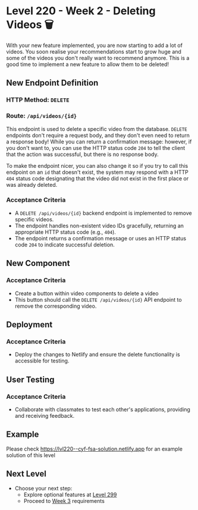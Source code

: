 # Level 220 - Week 2 - Deleting Videos 🗑️

With your new feature implemented, you are now starting to add a lot of videos. You soon realise your recommendations start to grow huge and some of the videos you don't really want to recommend anymore. This is a good time to implement a new feature to allow them to be deleted!

## New Endpoint Definition

### HTTP Method: `DELETE`

### Route: `/api/videos/{id}`

This endpoint is used to delete a specific video from the database. `DELETE` endpoints don't require a request body, and they don't even need to return a response body! While you can return a confirmation message: however, if you don't want to, you can use the HTTP status code `204` to tell the client that the action was successful, but there is no response body.

To make the endpoint nicer, you can also change it so if you try to call this endpoint on an `id` that doesn't exist, the system may respond with a HTTP `404` status code designating that the video did not exist in the first place or was already deleted.

### Acceptance Criteria

- A `DELETE /api/videos/{id}` backend endpoint is implemented to remove specific videos.
- The endpoint handles non-existent video IDs gracefully, returning an appropriate HTTP status code (e.g., `404`).
- The endpoint returns a confirmation message or uses an HTTP status code `204` to indicate successful deletion.

## New Component

### Acceptance Criteria

- Create a button within video components to delete a video
- This button should call the `DELETE /api/videos/{id}` API endpoint to remove the corresponding video.

## Deployment

### Acceptance Criteria

- Deploy the changes to Netlify and ensure the delete functionality is accessible for testing.

## User Testing

### Acceptance Criteria

- Collaborate with classmates to test each other's applications, providing and receiving feedback.

## Example

Please check https://lvl220--cyf-fsa-solution.netlify.app for an example solution of this level

## Next Level

- Choose your next step:
  - Explore optional features at [Level 299](./299.md)
  - Proceed to [Week 3](./300.md) requirements
